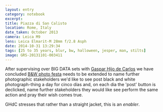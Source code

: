```yaml
--- 
layout: entry
category: notebook
excerpt:
title: Piazza di San Calisto
location: Rome, Italy
date_taken: October 2013
camera: Leica M9
lens: Leica Elmarit-M 28mm f/2.8 Asph
date: 2014-10-31 13:29:34
tags: [25 to 35 years, blur, bw, halloween, jesper, man, stilts]
image: GRS-20131101-003411
---
```

After supervising over BIG DATA sets with [Gaspar Hijo de Carlos](http://eternalcitystyle.tumblr.com/) we have concluded [B&W photo festa](/notebook/GRS-20140116-195618) needs to be extended to name further photographic stakeholders we'd like to see post black and white photograph-thing a day for cinco días and, on each dia the 'post' button is declicked, name further stakeholders they would like see perform the same action and pray their wish comes true.

GHdC stresses that rather than a straight jacket, this is an _enabler_.